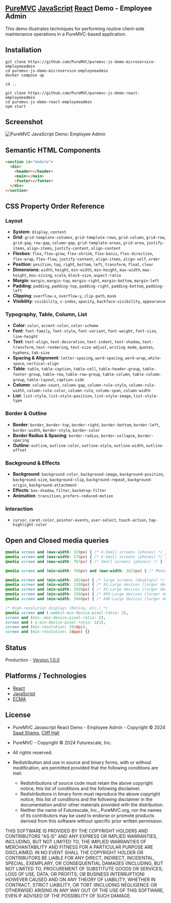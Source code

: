 ## [PureMVC](http://puremvc.github.com/) [JavaScript](https://github.com/PureMVC/puremvc-js-multicore-framework/wiki) [React](https://en.wikipedia.org/wiki/React_(JavaScript_library)) Demo - Employee Admin

This demo illustrates techniques for performing routine client-side maintenance operations in a PureMVC-based application.

## Installation
```shell
git clone https://github.com/PureMVC/puremvc-js-demo-microservice-employeeadmin
cd puremvc-js-demo-microservice-employeeadmin
docker compose up

cd ..

git clone https://github.com/PureMVC/puremvc-js-demo-react-employeeadmin 
cd puremvc-js-demo-react-employeeadmin 
npm start
```

## Screenshot
![PureMVC JavaScript Demo: Employee Admin](http://puremvc.org/pages/images/screenshots/PureMVC-Shot-JS-EmployeeAdmin2.png?github)

## Semantic HTML Components

```html
<section id="module">
  <div>
    <header></header>
    <main></main>
    <footer></footer>
  </div>
</section>
```

## CSS Property Order Reference

### Layout
- **System**: `display`, `content`
- **Grid**: `grid-template-columns`, `grid-template-rows`, `grid-column`, `grid-row`, `grid-gap`, `row-gap`, `column-gap`, `grid-template-areas`, `grid-area`, `justify-items`, `align-items`, `justify-content`, `align-content`
- **Flexbox**: `flex`, `flex-grow`, `flex-shrink`, `flex-basis`, `flex-direction`, `flex-wrap`, `flex-flow`, `justify-content`, `align-items`, `align-self`, `order`
- **Position**: `position`, `top`, `right`, `bottom`, `left`, `transform`, `float`, `clear`
- **Dimensions**: `width`, `height`, `min-width`, `min-height`, `max-width`, `max-height`, `box-sizing`, `scale`, `block-size`, `aspect-ratio`
- **Margin**: `margin`, `margin-top`, `margin-right`, `margin-bottom`, `margin-left`
- **Padding**: `padding`, `padding-top`, `padding-right`, `padding-bottom`, `padding-left`
- **Clipping**: `overflow-x`, `overflow-y`, `clip-path`, `mask`
- **Visibility**: `visibility`, `z-index`, `opacity`, `backface-visibility`, `appearance`

### Typography, Table, Column, List
- **Color**: `color`, `accent-color`, `color-scheme`
- **Font**: `font-family`, `font-style`, `font-variant`, `font-weight`, `font-size`, `line-height`
- **Text**: `text-align`, `text-decoration`, `text-indent`, `text-shadow`, `text-transform`, `text-rendering`, `text-size-adjust`, `writing mode`, `quotes`, `hyphens`, `tab-size`
- **Spacing & Alignment**: `letter-spacing`, `word-spacing`, `word-wrap`, `white-space`, `vertical-align`
- **Table**: `table`, `table-caption`, `table-cell`, `table-header-group`, `table-footer-group`, `table-row`, `table-row-group`, `table-column`, `table-column-group`, `table-layout`, `caption-side`
- **Column**: `column-count`, `column-gap`, `column-rule-style`, `column-rule-width`, `column-rule-color`, `column-rule`, `column-span`, `column-width`
- **List**: `list-style`, `list-style-position`, `list-style-image`, `list-style-type`

### Border & Outline
- **Border**: `border`, `border-top`, `border-right`, `border-bottom`, `border-left`, `border-width`, `border-style`, `border-color`
- **Border Radius & Spacing**: `border-radius`, `border-collapse`, `border-spacing`
- **Outline**: `outline`, `outline-color`, `outline-style`, `outline-width`, `outline-offset`

### Background & Effects
- **Background**: `background-color`, `background-image`, `background-position`, `background-size`, `background-clip`, `background-repeat`, `background-origin`, `background-attachment`
- **Effects**: `box-shadow`, `filter`, `backdrop-filter`
- **Animation**: `transition`, `prefers-reduced-motion`

### Interaction
- `cursor`, `caret-color`, `pointer-events`, `user-select`, `touch-action`, `tap-highlight-color`

## Open and Closed media queries

```css
@media screen and (max-width: 320px) { /* X-Small screens (phones) */ }
@media screen and (max-width: 576px) { /* X-Small screens (phones) */ }
@media screen and (max-width: 767px) { /* Small screens (phones) */ }

@media screen and (min-width: 768px) and (max-width: 1023px) { /* Medium screens (tablets) */ }

@media screen and (min-width: 1024px) { /* large screens (desktops) */ }
@media screen and (min-width: 1200px) { /* XX-Large devices (larger desktops) */ }
@media screen and (min-width: 1920px) { /* XX-Large devices (larger desktops) */ }
@media screen and (min-width: 2560px) { /* XXX-Large devices (larger desktops) */ }
@media screen and (min-width: 3840px) { /* X4K-Large devices (larger desktops) */ }

/* High-resolution displays (Retina, etc.) */
@media screen and (-webkit-min-device-pixel-ratio: 2),
screen and (min--moz-device-pixel-ratio: 2),
screen and (-o-min-device-pixel-ratio: 2/1),
screen and (min-resolution: 192dpi),
screen and (min-resolution: 2dppx) {}
```

## Status
Production - [Version 1.0.0](https://github.com/PureMVC/puremvc-js-demo-react-employeeadmin/blob/master/VERSION)

## Platforms / Technologies
* [React](https://en.wikipedia.org/wiki/React_(JavaScript_library))
* [JavaScript](http://en.wikipedia.org/wiki/JavaScript)
* [ECMA](https://en.wikipedia.org/wiki/ECMAScript)

## License
* PureMVC Javascript React Demo - Employee Admin - Copyright © 2024 [Saad Shams](https://www.linkedin.com/in/muizz), [Cliff Hall](https://www.linkedin.com/in/cliff)
* PureMVC - Copyright © 2024 Futurescale, Inc.
* All rights reserved.

* Redistribution and use in source and binary forms, with or without modification, are permitted provided that the following conditions are met:

    * Redistributions of source code must retain the above copyright notice, this list of conditions and the following disclaimer.
    * Redistributions in binary form must reproduce the above copyright notice, this list of conditions and the following disclaimer in the documentation and/or other materials provided with the distribution.
    * Neither the name of Futurescale, Inc., PureMVC.org, nor the names of its contributors may be used to endorse or promote products derived from this software without specific prior written permission.

THIS SOFTWARE IS PROVIDED BY THE COPYRIGHT HOLDERS AND CONTRIBUTORS "AS IS" AND ANY EXPRESS OR IMPLIED WARRANTIES, INCLUDING, BUT NOT LIMITED TO, THE IMPLIED WARRANTIES OF MERCHANTABILITY AND FITNESS FOR A PARTICULAR PURPOSE ARE DISCLAIMED. IN NO EVENT SHALL THE COPYRIGHT HOLDER OR CONTRIBUTORS BE LIABLE FOR ANY DIRECT, INDIRECT, INCIDENTAL, SPECIAL, EXEMPLARY, OR CONSEQUENTIAL DAMAGES (INCLUDING, BUT NOT LIMITED TO, PROCUREMENT OF SUBSTITUTE GOODS OR SERVICES; LOSS OF USE, DATA, OR PROFITS; OR BUSINESS INTERRUPTION) HOWEVER CAUSED AND ON ANY THEORY OF LIABILITY, WHETHER IN CONTRACT, STRICT LIABILITY, OR TORT (INCLUDING NEGLIGENCE OR OTHERWISE) ARISING IN ANY WAY OUT OF THE USE OF THIS SOFTWARE, EVEN IF ADVISED OF THE POSSIBILITY OF SUCH DAMAGE.
